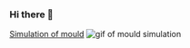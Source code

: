 ### Hi there 👋

[Simulation of mould](https://github.com/lewisfish/mould-simulation)
![gif of mould simulation](https://github.com/lewisfish/lewisfish/raw/main/github.gif)

<!--
**lewisfish/lewisfish** is a ✨ _special_ ✨ repository because its `README.md` (this file) appears on your GitHub profile.

Here are some ideas to get you started:

- 🔭 I’m currently working on ...
- 🌱 I’m currently learning ...
- 👯 I’m looking to collaborate on ...
- 🤔 I’m looking for help with ...
- 💬 Ask me about ...
- 📫 How to reach me: ...
- 😄 Pronouns: ...
- ⚡ Fun fact: ...
-->
